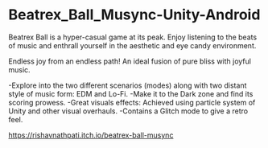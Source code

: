# Beatrex_Ball_Musync-Unity-Android

Beatrex Ball is a hyper-casual game at its peak. Enjoy listening to the beats of music and enthrall yourself in the aesthetic and eye candy environment.

Endless joy from an endless path! An ideal fusion of pure bliss with joyful music. 

-Explore into the two different scenarios (modes) along with two distant style of music form: EDM and Lo-Fi.
-Make it to the Dark zone and find its scoring prowess.
-Great visuals effects: Achieved using particle system of Unity and other visual overhauls.
-Contains a Glitch mode to give a retro feel.

https://rishavnathpati.itch.io/beatrex-ball-musync
 
